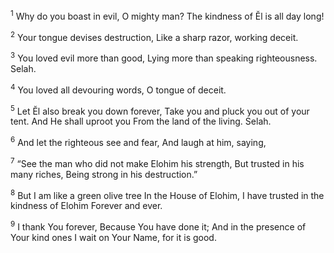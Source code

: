 <sup>1</sup> Why do you boast in evil, O mighty man? The kindness of Ĕl is all day long!

<sup>2</sup> Your tongue devises destruction, Like a sharp razor, working deceit.

<sup>3</sup> You loved evil more than good, Lying more than speaking righteousness. Selah.

<sup>4</sup> You loved all devouring words, O tongue of deceit.

<sup>5</sup> Let Ĕl also break you down forever, Take you and pluck you out of your tent. And He shall uproot you From the land of the living. Selah.

<sup>6</sup> And let the righteous see and fear, And laugh at him, saying,

<sup>7</sup> “See the man who did not make Elohim his strength, But trusted in his many riches, Being strong in his destruction.”

<sup>8</sup> But I am like a green olive tree In the House of Elohim, I have trusted in the kindness of Elohim Forever and ever.

<sup>9</sup> I thank You forever, Because You have done it; And in the presence of Your kind ones I wait on Your Name, for it is good.


